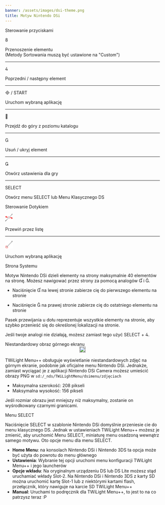 ```yaml
---
banner: /assets/images/dsi-theme.png
title: Motyw Nintendo DSi
---
```


<div id="button-controls" class="section-title">Sterowanie przyciskami</div>
<div class="section-body">
    <div class="button-action-group">
        <p class="button-action button">&#xE079;</p>
        <p class="button-action-text">Przenoszenie elementu<br>(Metody Sortowania muszą być ustawione na "Custom")</p>
    </div>
    <hr>
    <div class="button-action-group">
        <p class="button-action button">&#xE07E;</p>
        <p class="button-action-text">Poprzedni / następny element</p>
    </div>
    <hr>
    <div class="button-action-group">
        <p class="button-action"><span class="button">&#xE000; /</span> START</p>
        <p class="button-action-text">Uruchom wybraną aplikację</p>
    </div>
    <hr>
    <div class="button-action-group">
        <p class="button-action button">&#xE001;</p>
        <p class="button-action-text">Przejdź do góry z poziomu katalogu</p>
    </div>
    <hr>
    <div class="button-action-group">
        <p class="button-action button">&#xE002;</p>
        <p class="button-action-text">Usuń / ukryj element</p>
    </div>
    <hr>
    <div class="button-action-group">
        <p class="button-action button">&#xE003;</p>
        <p class="button-action-text">Otwórz ustawienia dla gry</p>
    </div>
    <hr>
    <div class="button-action-group">
        <p class="button-action">SELECT</p>
        <p class="button-action-text">Otwórz menu SELECT lub Menu Klasycznego DS</p>
    </div>
</div>

<div id="touch-controls" class="section-title">Sterowanie Dotykiem</div>
<div class="section-body">
    <div class="button-action-group">
        <p class="button-action"><img src="/assets/images/left-right.png"></p>
        <p class="button-action-text">Przewiń przez listę</p>
    </div>
    <hr>
    <div class="button-action-group">
        <p class="button-action"><img src="/assets/images/tap.png"></p>
        <p class="button-action-text">Uruchom wybraną aplikację</p>
    </div>
    <!-- <hr>
    <div>
        <p>
            If the Sort Method is set to "Custom", you can drag the icon up to move it.
        </p>
    </div> -->
</div>

<div id="page-system" class="section-title">Strona Systemu</div>
<div class="section-body">
    <p>
        Motyw Nintendo DSi dzieli elementy na strony maksymalnie 40 elementów na stronę. Możesz nawigować przez strony za pomocą analogów &#xE004; i &#xE005;.
    </p>
    <ul>
        <li><p>Naciśnięcie &#xE004; na lewej stronie zabierze cię do pierwszego elementu na stronie</p></li>
        <li><p>Naciśnięcie &#xE005; na prawej stronie zabierze cię do ostatniego elementu na stronie</p></li>
    </ul>
    <p>
        Pasek przewijania u dołu reprezentuje wszystkie elementy na stronie, aby szybko przenieść się do określonej lokalizacji na stronie.
    </p>
    <p>
        Jeśli twoje analogi nie działają, możesz zamiast tego użyć SELECT + &#xE07E;.
    </p>
</div>

<div id="custom-top-screen-image" class="section-title">Niestandardowy obraz górnego ekranu</div>
<div class="section-body">
    <div style="text-align: center;"><img style="border-color: black; border-width: 1px; border-style: dashed;" src="https://raw.githubusercontent.com/DS-Homebrew/TWiLightMenu/master/romsel_dsimenutheme/nitrofiles/languages/{{ page.collection }}/photo_default.png"></div>
    <p>TWiLight Menu++ obsługuje wyświetlanie niestandardowych zdjęć na górnym ekranie, podobnie jak oficjalne menu Nintendo DSi. Jednakże, zamiast wyciągać je z aplikacji Nintendo DSi Camera możesz umieścić obrazy PNG w <code class="language-plaintext wrap">sd:/_nds/TWiLightMenu/dsimenu/zdjęciach</code></p>
    <ul>
        <li>Maksymalna szerokość: 208 pikseli</li>
        <li>Maksymalna wysokość: 156 pikseli</li>
    </ul>
    <p>Jeśli rozmiar obrazu jest mniejszy niż maksymalny, zostanie on wyśrodkowany czarnymi granicami.</p>
</div>

<div id="select-menu" class="section-title">Menu SELECT</div>
<div class="section-body">
    <p>
        Naciśnięcie SELECT w szablonie Nintendo DSi domyślnie przeniesie cie do menu klasycznego DS. Jednak w ustawieniach TWiLight Menu++ możesz je zmienić, aby uruchomić Menu SELECT, miniaturę menu osadzoną wewnątrz samego motywu. Oto opcje menu dla menu SELECT.
    </p>
    <ul>
        <li><strong>Home Menu</strong>: na konsolach Nintendo DSi i Nintendo 3DS ta opcja może być użyta do powrotu do menu głównego</li>
        <li><strong>Ustawienia</strong>: Wybranie tej opcji uruchomi menu konfiguracji TWiLight Menu++ i jego launcherów</li>
        <li><strong>Opcje wkładu</strong>: Na oryginalnym urządzeniu DS lub DS Lite możesz stąd uruchamiać wkłady Slot-2. Na Nintendo DSi i Nintendo 3DS z karty SD można uruchomić kartę Slot-1 lub z niektórymi kartami flash, przełącznik, który nawiguje na karcie SD TWiLight Menu++</li>
        <li><strong>Manual</strong>: Uruchami to podręcznik dla TWiLight Menu++, to jest to na co patrzysz teraz :P</li>
    </ul>
</div>
